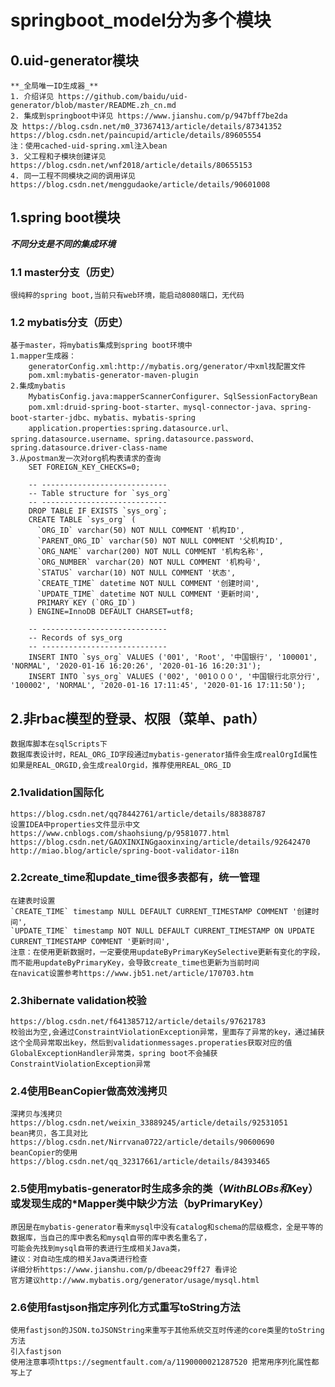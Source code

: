 # springboot_model分为多个模块
## 0.uid-generator模块
    **_全局唯一ID生成器_**
    1. 介绍详见 https://github.com/baidu/uid-generator/blob/master/README.zh_cn.md
    2. 集成到springboot中详见 https://www.jianshu.com/p/947bff7be2da
    及 https://blog.csdn.net/m0_37367413/article/details/87341352
    https://blog.csdn.net/paincupid/article/details/89605554
    注：使用cached-uid-spring.xml注入bean
    3. 父工程和子模块创建详见 https://blog.csdn.net/wnf2018/article/details/80655153
    4. 同一工程不同模块之间的调用详见 https://blog.csdn.net/menggudaoke/article/details/90601008
## 1.spring boot模块  
**_不同分支是不同的集成环境_**
### 1.1 master分支（历史）
    很纯粹的spring boot,当前只有web环境，能启动8080端口，无代码
### 1.2 mybatis分支（历史）
    基于master，将mybatis集成到spring boot环境中
    1.mapper生成器：
        generatorConfig.xml:http://mybatis.org/generator/中xml找配置文件
        pom.xml:mybatis-generator-maven-plugin
    2.集成mybatis
        MybatisConfig.java:mapperScannerConfigurer、SqlSessionFactoryBean
        pom.xml:druid-spring-boot-starter、mysql-connector-java、spring-boot-starter-jdbc、mybatis、mybatis-spring
        application.properties:spring.datasource.url、spring.datasource.username、spring.datasource.password、spring.datasource.driver-class-name
    3.从postman发一次对org机构表请求的查询
        SET FOREIGN_KEY_CHECKS=0;
        
        -- ----------------------------
        -- Table structure for `sys_org`
        -- ----------------------------
        DROP TABLE IF EXISTS `sys_org`;
        CREATE TABLE `sys_org` (
          `ORG_ID` varchar(50) NOT NULL COMMENT '机构ID',
          `PARENT_ORG_ID` varchar(50) NOT NULL COMMENT '父机构ID',
          `ORG_NAME` varchar(200) NOT NULL COMMENT '机构名称',
          `ORG_NUMBER` varchar(20) NOT NULL COMMENT '机构号',
          `STATUS` varchar(10) NOT NULL COMMENT '状态',
          `CREATE_TIME` datetime NOT NULL COMMENT '创建时间',
          `UPDATE_TIME` datetime NOT NULL COMMENT '更新时间',
          PRIMARY KEY (`ORG_ID`)
        ) ENGINE=InnoDB DEFAULT CHARSET=utf8;
        
        -- ----------------------------
        -- Records of sys_org
        -- ----------------------------
        INSERT INTO `sys_org` VALUES ('001', 'Root', '中国银行', '100001', 'NORMAL', '2020-01-16 16:20:26', '2020-01-16 16:20:31');
        INSERT INTO `sys_org` VALUES ('002', '001０００', '中国银行北京分行', '100002', 'NORMAL', '2020-01-16 17:11:45', '2020-01-16 17:11:50');
## 2.非rbac模型的登录、权限（菜单、path）
    数据库脚本在sqlScripts下
    数据库表设计时，REAL_ORG_ID字段通过mybatis-generator插件会生成realOrgId属性
    如果是REAL_ORGID,会生成realOrgid，推荐使用REAL_ORG_ID
### 2.1validation国际化
    https://blog.csdn.net/qq78442761/article/details/88388787
    设置IDEA中properties文件显示中文https://www.cnblogs.com/shaohsiung/p/9581077.html
    https://blog.csdn.net/GAOXINXINGgaoxinxing/article/details/92642470
    http://miao.blog/article/spring-boot-validator-i18n
### 2.2create_time和update_time很多表都有，统一管理
    在建表时设置
    `CREATE_TIME` timestamp NULL DEFAULT CURRENT_TIMESTAMP COMMENT '创建时间',
    `UPDATE_TIME` timestamp NOT NULL DEFAULT CURRENT_TIMESTAMP ON UPDATE CURRENT_TIMESTAMP COMMENT '更新时间',
    注意：在使用更新数据时，一定要使用updateByPrimaryKeySelective更新有变化的字段，而不能用updateByPrimaryKey，会导致create_time也更新为当前时间
    在navicat设置参考https://www.jb51.net/article/170703.htm
### 2.3hibernate validation校验
    https://blog.csdn.net/f641385712/article/details/97621783
    校验出为空,会通过ConstraintViolationException异常，里面存了异常的key，通过捕获这个全局异常取出key，然后到validationmessages.properaties获取对应的值
    GlobalExceptionHandler异常类，spring boot不会捕获ConstraintViolationException异常
### 2.4使用BeanCopier做高效浅拷贝
    深拷贝与浅拷贝https://blog.csdn.net/weixin_33889245/article/details/92531051
    bean拷贝，各工具对比https://blog.csdn.net/Nirrvana0722/article/details/90600690
    beanCopier的使用https://blog.csdn.net/qq_32317661/article/details/84393465
### 2.5使用mybatis-generator时生成多余的类（***WithBLOBs和***Key）或发现生成的*Mapper类中缺少方法（byPrimaryKey）
    原因是在mybatis-generator看来mysql中没有catalog和schema的层级概念，全是平等的数据库，当自己的库中表名和mysql自带的库中表名重名了，
    可能会先找到mysql自带的表进行生成相关Java类，
    建议：对自动生成的相关Java类进行检查
    详细分析https://www.jianshu.com/p/dbeeac29ff27 看评论
    官方建议http://www.mybatis.org/generator/usage/mysql.html
### 2.6使用fastjson指定序列化方式重写toString方法
    使用fastjson的JSON.toJSONString来重写于其他系统交互时传递的core类里的toString方法
    引入fastjson
    使用注意事项https://segmentfault.com/a/1190000021287520 把常用序列化属性都写上了
    